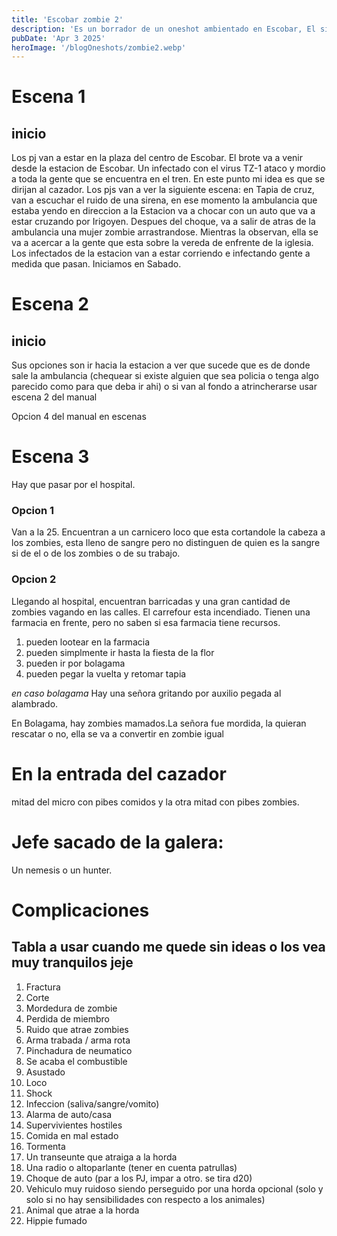 ```yaml
---
title: 'Escobar zombie 2'
description: 'Es un borrador de un oneshot ambientado en Escobar, El sistema original es Berazategui Territorio Zombie'
pubDate: 'Apr 3 2025'
heroImage: '/blogOneshots/zombie2.webp'
---
```



# Escena 1
## inicio

Los pj van a estar en la plaza del centro de Escobar. El brote va a venir desde la estacion de Escobar. Un infectado con el virus TZ-1 ataco y mordio a toda la gente que se encuentra en el tren. En este punto mi idea es que se dirijan al cazador. 
Los pjs van a ver la siguiente escena: en Tapia de cruz, van a escuchar el ruido de una sirena, en ese momento la ambulancia que estaba yendo en direccion a la Estacion va a chocar con un auto que va a estar cruzando por Irigoyen. Despues del choque, va a salir de atras de la ambulancia una mujer zombie arrastrandose. Mientras la observan, ella se va a acercar a la gente que esta sobre la vereda de enfrente de la iglesia.
Los infectados de la estacion van a estar corriendo e infectando gente a medida que pasan.
Iniciamos en Sabado.

# Escena 2
## inicio

Sus opciones son ir hacia la estacion a ver que sucede que es de donde sale la ambulancia (chequear si existe alguien que  sea policia o tenga algo parecido como para que deba ir ahi) o si van al fondo a atrincherarse usar escena 2 del manual

Opcion 4 del manual en escenas

# Escena 3
Hay que pasar por el hospital. 
### Opcion 1
Van a la 25. Encuentran a un carnicero loco que esta cortandole la cabeza a los zombies, esta lleno de sangre pero no distinguen de quien es la sangre si de el o de los zombies o de su trabajo.

### Opcion 2
Llegando al hospital, encuentran barricadas y una gran cantidad de zombies vagando en las calles. El carrefour esta incendiado. Tienen una farmacia en frente, pero no saben si esa farmacia tiene recursos.
1. pueden lootear en la farmacia
2. pueden simplmente ir hasta la fiesta de la flor
3. pueden ir por bolagama
4. pueden pegar la vuelta y retomar tapia

*en caso bolagama*
Hay una señora gritando por auxilio pegada al alambrado.

En Bolagama, hay zombies mamados.La señora fue mordida, la quieran rescatar o no, ella se va a convertir en zombie igual

# En la entrada del cazador
mitad del micro con pibes comidos y la otra mitad con pibes zombies.

# Jefe sacado de la galera:
Un nemesis o un hunter.

# Complicaciones
## Tabla a usar cuando me quede sin ideas o los vea muy tranquilos jeje
1. Fractura
2. Corte
3. Mordedura de zombie
4. Perdida de miembro
5. Ruido que atrae zombies
6. Arma trabada / arma rota
7. Pinchadura de neumatico
8. Se acaba el combustible
9. Asustado
10. Loco
11. Shock
12. Infeccion (saliva/sangre/vomito)
13. Alarma de auto/casa
14. Supervivientes hostiles
15. Comida en mal estado
16. Tormenta
17. Un transeunte que atraiga a la horda
18. Una radio o altoparlante (tener en cuenta patrullas)
19. Choque de auto (par a los PJ, impar a otro. se tira d20)
20. Vehiculo muy ruidoso siendo perseguido por una horda
opcional (solo y solo si no hay sensibilidades con respecto a los animales)
21. Animal que atrae a la horda
22. Hippie fumado